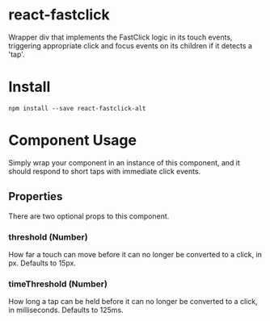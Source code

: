 # react-fastclick
Wrapper div that implements the FastClick logic in its touch events, triggering appropriate click and focus events on
its children if it detects a 'tap'.

# Install
    npm install --save react-fastclick-alt

# Component Usage
Simply wrap your component in an instance of this component, and it should respond to short taps with immediate click
events.

## Properties
There are two optional props to this component.

### threshold (Number)
How far a touch can move before it can no longer be converted to a click, in px. Defaults to 15px.


### timeThreshold (Number)
How long a tap can be held before it can no longer be converted to a click, in milliseconds. Defaults to 125ms.